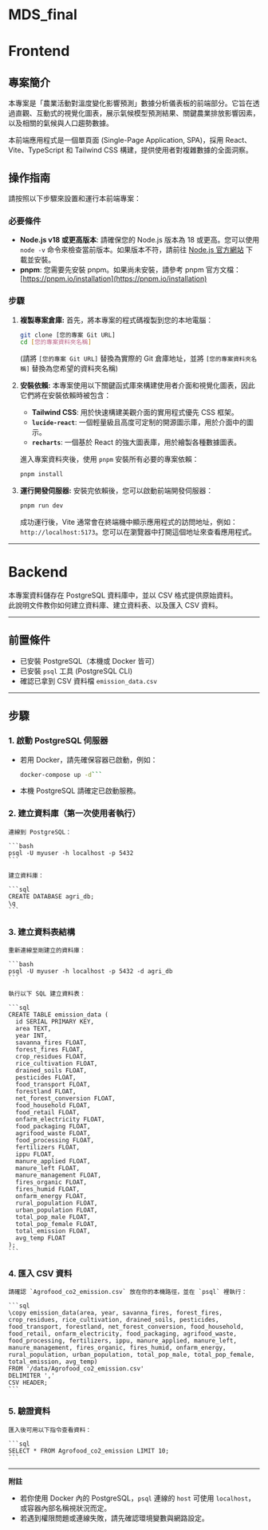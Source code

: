 # MDS_final

# Frontend

## 專案簡介

本專案是「農業活動對溫度變化影響預測」數據分析儀表板的前端部分。它旨在透過直觀、互動式的視覺化圖表，展示氣候模型預測結果、關鍵農業排放影響因素，以及相關的氣候與人口趨勢數據。

本前端應用程式是一個單頁面 (Single-Page Application, SPA)，採用 React、Vite、TypeScript 和 Tailwind CSS 構建，提供使用者對複雜數據的全面洞察。

## 操作指南

請按照以下步驟來設置和運行本前端專案：

### 必要條件

* **Node.js v18 或更高版本**: 請確保您的 Node.js 版本為 18 或更高。您可以使用 `node -v` 命令來檢查當前版本。如果版本不符，請前往 [Node.js 官方網站](https://nodejs.org/) 下載並安裝。
* **pnpm**: 您需要先安裝 pnpm。如果尚未安裝，請參考 pnpm 官方文檔：[https://pnpm.io/installation](https://pnpm.io/installation)

### 步驟

1.  **複製專案倉庫:**
    首先，將本專案的程式碼複製到您的本地電腦：

    ```bash
    git clone [您的專案 Git URL]
    cd [您的專案資料夾名稱]
    ```

    (請將 `[您的專案 Git URL]` 替換為實際的 Git 倉庫地址，並將 `[您的專案資料夾名稱]` 替換為您希望的資料夾名稱)

2.  **安裝依賴:**
    本專案使用以下關鍵函式庫來構建使用者介面和視覺化圖表，因此它們將在安裝依賴時被包含：
    * **Tailwind CSS**: 用於快速構建美觀介面的實用程式優先 CSS 框架。
    * **`lucide-react`**: 一個輕量級且高度可定制的開源圖示庫，用於介面中的圖示。
    * **`recharts`**: 一個基於 React 的強大圖表庫，用於繪製各種數據圖表。

    進入專案資料夾後，使用 `pnpm` 安裝所有必要的專案依賴：

    ```bash
    pnpm install
    ```

3.  **運行開發伺服器:**
    安裝完依賴後，您可以啟動前端開發伺服器：

    ```bash
    pnpm run dev
    ```

    成功運行後，Vite 通常會在終端機中顯示應用程式的訪問地址，例如：`http://localhost:5173`。您可以在瀏覽器中打開這個地址來查看應用程式。


---

# Backend 

本專案資料儲存在 PostgreSQL 資料庫中，並以 CSV 格式提供原始資料。  
此說明文件教你如何建立資料庫、建立資料表、以及匯入 CSV 資料。

---

## 前置條件

- 已安裝 PostgreSQL（本機或 Docker 皆可）  
- 已安裝 `psql` 工具 (PostgreSQL CLI)  
- 確認已拿到 CSV 資料檔 `emission_data.csv`

---

## 步驟

### 1. 啟動 PostgreSQL 伺服器

- 若用 Docker，請先確保容器已啟動，例如：

  ```bash
  docker-compose up -d```
- 本機 PostgreSQL 請確定已啟動服務。

### 2.  **建立資料庫（第一次使用者執行）**

    連線到 PostgreSQL：

    ```bash
    psql -U myuser -h localhost -p 5432
    ```

    建立資料庫：

    ```sql
    CREATE DATABASE agri_db;
    \q
    ```

### 3.  **建立資料表結構**

    重新連線至剛建立的資料庫：

    ```bash
    psql -U myuser -h localhost -p 5432 -d agri_db
    ```

    執行以下 SQL 建立資料表：

    ```sql
    CREATE TABLE emission_data (
      id SERIAL PRIMARY KEY,
      area TEXT,
      year INT,
      savanna_fires FLOAT,
      forest_fires FLOAT,
      crop_residues FLOAT,
      rice_cultivation FLOAT,
      drained_soils FLOAT,
      pesticides FLOAT,
      food_transport FLOAT,
      forestland FLOAT,
      net_forest_conversion FLOAT,
      food_household FLOAT,
      food_retail FLOAT,
      onfarm_electricity FLOAT,
      food_packaging FLOAT,
      agrifood_waste FLOAT,
      food_processing FLOAT,
      fertilizers FLOAT,
      ippu FLOAT,
      manure_applied FLOAT,
      manure_left FLOAT,
      manure_management FLOAT,
      fires_organic FLOAT,
      fires_humid FLOAT,
      onfarm_energy FLOAT,
      rural_population FLOAT,
      urban_population FLOAT,
      total_pop_male FLOAT,
      total_pop_female FLOAT,
      total_emission FLOAT,
      avg_temp FLOAT
    );
    ```

### 4.  **匯入 CSV 資料**

    請確認 `Agrofood_co2_emission.csv` 放在你的本機路徑，並在 `psql` 裡執行：

    ```sql
    \copy emission_data(area, year, savanna_fires, forest_fires, crop_residues, rice_cultivation, drained_soils, pesticides, food_transport, forestland, net_forest_conversion, food_household, food_retail, onfarm_electricity, food_packaging, agrifood_waste, food_processing, fertilizers, ippu, manure_applied, manure_left, manure_management, fires_organic, fires_humid, onfarm_energy, rural_population, urban_population, total_pop_male, total_pop_female, total_emission, avg_temp)
    FROM '/data/Agrofood_co2_emission.csv'
    DELIMITER ','
    CSV HEADER;
    ```

### 5.  **驗證資料**

    匯入後可用以下指令查看資料：

    ```sql
    SELECT * FROM Agrofood_co2_emission LIMIT 10;
    ```

---

**附註**

* 若你使用 Docker 內的 PostgreSQL，`psql` 連線的 `host` 可使用 `localhost`，或容器內部名稱視狀況而定。
* 若遇到權限問題或連線失敗，請先確認環境變數與網路設定。


